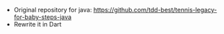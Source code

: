 * Original repository for java: https://github.com/tdd-best/tennis-legacy-for-baby-steps-java
* Rewrite it in Dart
